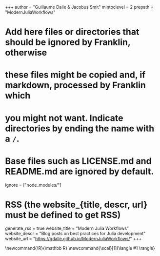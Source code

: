 <!--
Add here global page variables to use throughout your website.
-->
+++
author = "Guillaume Dalle & Jacobus Smit"
mintoclevel = 2
prepath = "ModernJuliaWorkflows"

# Add here files or directories that should be ignored by Franklin, otherwise
# these files might be copied and, if markdown, processed by Franklin which
# you might not want. Indicate directories by ending the name with a `/`.
# Base files such as LICENSE.md and README.md are ignored by default.
ignore = ["node_modules/"]

# RSS (the website_{title, descr, url} must be defined to get RSS)
generate_rss = true
website_title = "Modern Julia Workflows"
website_descr = "Blog posts on best practices for Julia development"
website_url   = "https://gdalle.github.io/ModernJuliaWorkflows/"
+++

<!--
Add here global latex commands to use throughout your pages.
-->
\newcommand{\R}{\mathbb R}
\newcommand{\scal}[1]{\langle #1 \rangle}
